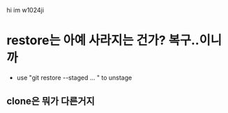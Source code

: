 hi
im w1024ji


# restore는 아예 사라지는 건가? 복구..이니까
- use "git restore --staged <file>... " to unstage

## clone은 뭐가 다른거지